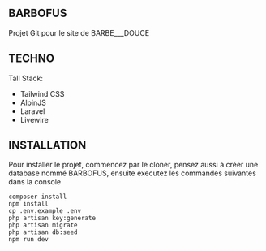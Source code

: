 ## BARBOFUS

Projet Git pour le site de BARBE___DOUCE


## TECHNO

Tall Stack:
- Tailwind CSS
- AlpinJS
- Laravel
- Livewire


## INSTALLATION

Pour installer le projet, commencez par le cloner, pensez aussi à créer une database nommé BARBOFUS, ensuite executez les commandes suivantes dans la console

```
composer install
npm install
cp .env.example .env
php artisan key:generate
php artisan migrate
php artisan db:seed
npm run dev
```
